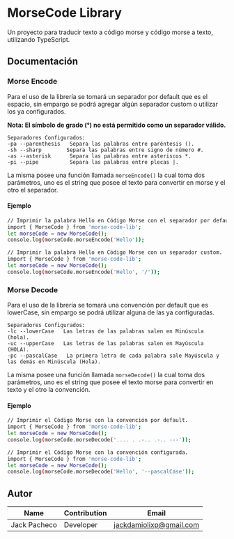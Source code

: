 # MorseCode Library
  Un proyecto para traducir texto a código morse y código morse a texto, utilizando TypeScript.

## Documentación
### Morse Encode
  Para el uso de la librería se tomará un separador por default que es el espacio, sin empargo se podrá agregar algún separador custom o utilizar los ya configurados.

  **Nota: El símbolo de grado (°) no está permitido como un separador válido.**

    Separadores Configurados:
    -pa --parenthesis   Separa las palabras entre paréntesis ().
    -sh --sharp        Separa las palabras entre signo de número #.
    -as --asterisk      Separa las palabras entre asteriscos *.
    -pi --pipe          Separa las palabras entre plecas |.

La misma posee una función llamada `morseEncode()` la cual toma dos parámetros, uno es el string que posee el texto para convertir en morse y el otro el separador.
  #### Ejemplo
  ````sh
  // Imprimir la palabra Hello en Código Morse con el separador por default.
  import { MorseCode } from 'morse-code-lib';
  let morseCode = new MorseCode();
  console.log(morseCode.morseEncode('Hello'));

  // Imprimir la palabra Hello en Código Morse con un separador custom.
  import { MorseCode } from 'morse-code-lib';
  let morseCode = new MorseCode();
  console.log(morseCode.morseEncode('Hello', '/'));
  ````

### Morse Decode
 Para el uso de la librería se tomará una convención por default que es lowerCase, sin empargo se podrá utilizar alguna de las ya configuradas.

    Separadores Configurados:
    -lc --lowerCase   Las letras de las palabras salen en Minúscula (hola).
    -uc --upperCase   Las letras de las palabras salen en Mayúscula (HOLA).
    -pc --pascalCase   La primera letra de cada palabra sale Mayúscula y las demás en Minúscula (Hola).

La misma posee una función llamada `morseDecode()` la cual toma dos parámetros, uno es el string que posee el texto morse para convertir en texto y el otro la convención.
  #### Ejemplo
  ````sh
  // Imprimir el Código Morse con la convención por default.
  import { MorseCode } from 'morse-code-lib';
  let morseCode = new MorseCode();
  console.log(morseCode.morseDecode('.... . .-.. .-.. ---'));

  // Imprimir el Código Morse con la convención configurada.
  import { MorseCode } from 'morse-code-lib';
  let morseCode = new MorseCode();
  console.log(morseCode.morseDecode('Hello', '--pascalCase'));
  ````


## Autor
| Name                 |  Contribution   |  Email                        |
|----------------------|-----------------|-------------------------------|
| Jack Pacheco         |  Developer      |  jackdamiolixp@gmail.com      |